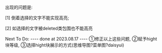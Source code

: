 出现的问题是: 

[1] 倒着选择的文字不能实现高亮;

[2] 如选择的文字被deleted类包围也不能高亮

Next To Do:
---- done at 2023.08.17 ---- 
①修正以上这些问题, ②赋予hight块等级, ③选择hight块展示的方式(思维导图?菜单图?daisyui)

